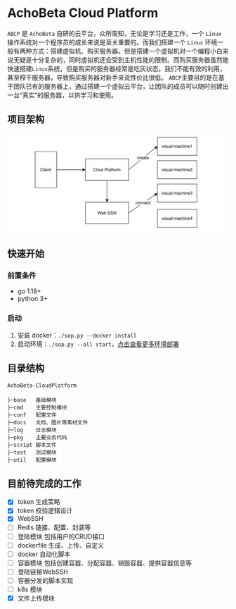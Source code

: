 # AchoBeta Cloud Platform

`ABCP` 是 `AchoBeta` 自研的云平台，众所周知，无论是学习还是工作，一个 `Linux` 操作系统对一个程序员的成长来说是至关重要的。而我们搭建一个 `Linux` 环境一般有两种方式：搭建虚拟机、购买服务器。但是搭建一个虚拟机对一个编程小白来说无疑是十分复杂的，同时虚拟机还会受到主机性能的限制。而购买服务器虽然能快速搭建`Linux`系统，但是购买的服务器经常是吃灰状态。我们不能有效的利用，甚至榨干服务器，导致购买服务器对新手来说性价比很低。
`ABCP`主要目的是在基于团队已有的服务器上，通过搭建一个虚拟云平台，让团队的成员可以随时创建出一台“真实”的服务器，以供学习和使用。

## 项目架构
![](./docs/framework.png)

## 快速开始
### 前置条件
- go 1.18+
- python 3+

### 启动
1. 安装 docker：`./sop.py --docker install`
2. 启动环境：`./sop.py --all start`，[点击查看更多环境部署](./docs/setup.md)

## 目录结构
```text
AchoBeta-CloudPlatform 

├─base   基础模块
├─cmd    主要控制模块
├─conf   配置文件
├─docs   文档、图片等素材文件
├─log    日志模块
├─pkg    主要业务代码
├─script 脚本文件
├─test   测试模块
├─util   配置模块
```


## 目前待完成的工作

- [x] token 生成策略
- [x] token 校验逻辑设计
- [x] WebSSH
- [ ] Redis 链接、配置、封装等
- [ ] 登陆模块 包括用户的CRUD接口
- [ ] dockerfile 生成、上传、自定义
- [ ] docker 自动化脚本
- [ ] 容器模块 包括创建容器、分配容器、销毁容器、提供容器信息等
- [ ] 登陆链接WebSSH
- [ ] 容器分发的脚本实现
- [ ] k8s 模块
- [x] 文件上传模块